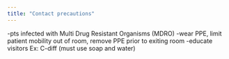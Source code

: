 ```yaml
---
title: "Contact precautions"
---
```

-pts infected with Multi Drug Resistant Organisms (MDRO) 
-wear PPE, limit patient mobility out of room, remove PPE prior to exiting room
-educate visitors 
Ex: C-diff (must use soap and water)

